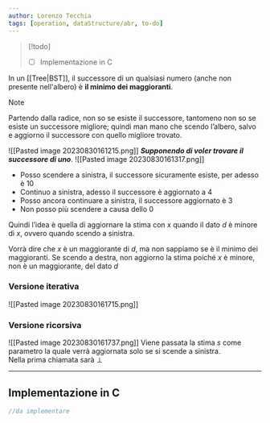```yaml
---
author: Lorenzo Tecchia
tags: [operation, dataStructure/abr, to-do]
---
```

>[!todo] 
>- [ ] Implementazione in C

In un [[Tree|BST]], il successore di un qualsiasi numero (anche non presente nell'albero) è **il minimo dei maggioranti**.
>[!note]
> Partendo dalla radice, non so se esiste il successore, tantomeno non so se esiste un successore migliore; quindi man mano che scendo l’albero, salvo e aggiorno il successore con quello migliore trovato.

![[Pasted image 20230830161215.png]]
***Supponendo di voler trovare il successore di uno***.
![[Pasted image 20230830161317.png]]
- Posso scendere a sinistra, il successore sicuramente esiste, per adesso è $10$
- Continuo a sinistra, adesso il successore è aggiornato a $4$
- Posso ancora continuare a sinistra, il successore aggiornato è $3$
- Non posso più scendere a causa dello $0$

Quindi l’idea è quella di aggiornare la stima con $x$ quando il dato $d$ è minore di $x$, ovvero quando scendo a sinistra.

Vorrà dire che $x$ è un maggiorante di $d$, ma non sappiamo se è il minimo dei maggioranti. Se scendo a destra, non aggiorno la stima poiché $x$ è minore, non è un maggiorante, del dato $d$
### Versione iterativa
![[Pasted image 20230830161715.png]]
### Versione ricorsiva
![[Pasted image 20230830161737.png]]
Viene passata la stima $s$ come parametro la quale verrà aggiornata solo se si scende a sinistra.  
Nella prima chiamata sarà $\bot$ 

---
## Implementazione in C
```C
//da implementare
```

